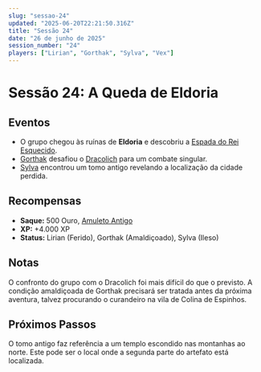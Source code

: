 ```yaml
---
slug: "sessao-24"
updated: "2025-06-20T22:21:50.316Z"
title: "Sessão 24"
date: "26 de junho de 2025"
session_number: "24"
players: ["Lirian", "Gorthak", "Sylva", "Vex"]
---
```


# Sessão 24: A Queda de Eldoria

## Eventos

- O grupo chegou às ruínas de **Eldoria** e descobriu a [Espada do Rei Esquecido](/items/sword-of-the-forgotten-king).
- [Gorthak](/characters/npcs/gorthak) desafiou o [Dracolich](/characters/monsters/dracolich) para um combate singular.
- [Sylva](/characters/npcs/sylva) encontrou um tomo antigo revelando a localização da cidade perdida.

## Recompensas

- **Saque:** 500 Ouro, [Amuleto Antigo](/items/ancient-amulet)
- **XP:** +4.000 XP
- **Status:** Lirian (Ferido), Gorthak (Amaldiçoado), Sylva (Ileso)

## Notas

O confronto do grupo com o Dracolich foi mais difícil do que o previsto. A condição amaldiçoada de Gorthak precisará ser tratada antes da próxima aventura, talvez procurando o curandeiro na vila de Colina de Espinhos.

## Próximos Passos

O tomo antigo faz referência a um templo escondido nas montanhas ao norte. Este pode ser o local onde a segunda parte do artefato está localizada.

